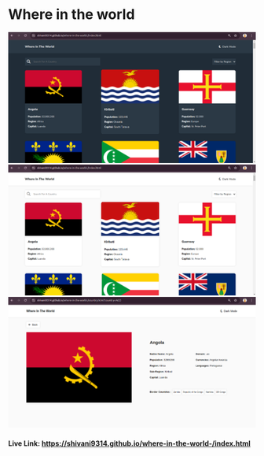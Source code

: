# Where in the world

![](screenshot/screenshot1.png)  
![](screenshot/screenshot2.png)  
![](screenshot/screenshot3.png)  

#### Live Link: https://shivani9314.github.io/where-in-the-world-/index.html
